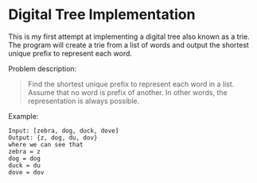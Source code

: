 # Digital Tree Implementation
This is my first attempt at implementing a digital tree also known as a trie. The program will create a trie from a list of words and output the shortest unique prefix to represent each word. 

Problem description:
> Find the shortest unique prefix to represent each word in a list. Assume that no word is prefix of another. In other words, the representation is always possible.


Example:
```
Input: [zebra, dog, duck, dove]
Output: {z, dog, du, dov}
where we can see that
zebra = z
dog = dog
duck = du
dove = dov
```
